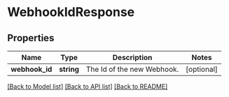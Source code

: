 # WebhookIdResponse

## Properties
Name | Type | Description | Notes
------------ | ------------- | ------------- | -------------
**webhook_id** | **string** | The Id of the new Webhook. | [optional] 

[[Back to Model list]](../../README.md#documentation-for-models) [[Back to API list]](../../README.md#documentation-for-api-endpoints) [[Back to README]](../../README.md)


